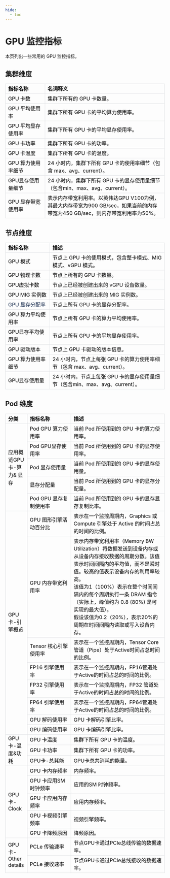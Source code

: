 ```yaml
---
hide:
  - toc
---
```


# GPU 监控指标

本页列出一些常用的 GPU 监控指标。

## 集群维度

<style><!--br {mso-data-placement:same-cell;}--> td {white-space:nowrap;border:1px solid #dee0e3;font-size:10pt;font-style:normal;font-weight:normal;vertical-align:middle;word-break:normal;word-wrap:normal;}</style><byte-sheet-html-origin data-id="1716286507962" data-version="4" data-is-embed="false" data-grid-line-hidden="false" data-importrangerawdata-spreadsource="https://r3ulfs1e4j.feishu.cn/sheets/YQonsgl1ehZDpEt4gxecLxrEnZc" data-importrangerawdata-range="'Sheet1'!A1:B9"><table style="border-collapse: collapse;"><colgroup><col width="149"><col width="469"></colgroup><tbody><tr height="31"><td style="color:rgb(0, 0, 0);font-size:12pt;font-weight:bold;text-align:left;word-wrap:break-word;word-break:break-word;white-space:pre-wrap;">指标名称</td><td style="color:rgb(0, 0, 0);font-size:12pt;font-weight:bold;text-align:left;word-wrap:break-word;word-break:break-word;white-space:pre-wrap;">名词释义</td></tr><tr height="31"><td style="color:rgb(0, 0, 0);font-size:12pt;word-wrap:break-word;word-break:break-word;white-space:pre-wrap;">GPU 卡数</td><td style="color:rgb(0, 0, 0);font-size:12pt;word-wrap:break-word;word-break:break-word;white-space:pre-wrap;">集群下所有的 GPU 卡数量。</td></tr><tr height="31"><td style="color:rgb(0, 0, 0);font-size:12pt;word-wrap:break-word;word-break:break-word;white-space:pre-wrap;">GPU 平均使用率</td><td style="color:rgb(0, 0, 0);font-size:12pt;word-wrap:break-word;word-break:break-word;white-space:pre-wrap;">集群下所有 GPU 卡的平均算力使用率。</td></tr><tr height="53"><td style="color:rgb(0, 0, 0);font-size:12pt;word-wrap:break-word;word-break:break-word;white-space:pre-wrap;">GPU 平均显存使用率</td><td style="color:rgb(0, 0, 0);font-size:12pt;word-wrap:break-word;word-break:break-word;white-space:pre-wrap;">集群下所有 GPU 卡的平均显存使用率。</td></tr><tr height="31"><td style="color:rgb(0, 0, 0);font-size:12pt;word-wrap:break-word;word-break:break-word;white-space:pre-wrap;">GPU 卡功率</td><td style="color:rgb(0, 0, 0);font-size:12pt;word-wrap:break-word;word-break:break-word;white-space:pre-wrap;">集群下所有 GPU 卡的功率。</td></tr><tr height="31"><td style="color:rgb(0, 0, 0);font-size:12pt;word-wrap:break-word;word-break:break-word;white-space:pre-wrap;">GPU 卡温度</td><td style="color:rgb(0, 0, 0);font-size:12pt;word-wrap:break-word;word-break:break-word;white-space:pre-wrap;">集群下所有 GPU 卡的温度。</td></tr><tr height="53"><td style="color:rgb(0, 0, 0);font-size:12pt;word-wrap:break-word;word-break:break-word;white-space:pre-wrap;">GPU 算力使用率细节</td><td style="color:rgb(0, 0, 0);font-size:12pt;word-wrap:break-word;word-break:break-word;white-space:pre-wrap;">24 小时内，集群下所有 GPU 卡的使用率细节（包含 max、avg、current）。</td></tr><tr height="53"><td style="color:rgb(0, 0, 0);font-size:12pt;word-wrap:break-word;word-break:break-word;white-space:pre-wrap;">GPU显存使用量细节</td><td style="color:rgb(0, 0, 0);font-size:12pt;word-wrap:break-word;word-break:break-word;white-space:pre-wrap;">24 小时内，集群下所有 GPU 卡的显存使用量细节（包含min、max、avg、current）。</td></tr><tr height="76"><td data-sheet-value="[{&quot;type&quot;:&quot;text&quot;,&quot;text&quot;:&quot;GPU 显存&quot;,&quot;style&quot;:{&quot;font&quot;:&quot;12pt/1.5 LarkHackSafariFont, LarkEmojiFont, LarkChineseQuote, -apple-system, BlinkMacSystemFont, \&quot;Helvetica Neue\&quot;, Tahoma, \&quot;PingFang SC\&quot;, \&quot;Microsoft Yahei\&quot;, Arial, \&quot;Hiragino Sans GB\&quot;, sans-serif, \&quot;Apple Color Emoji\&quot;, \&quot;Segoe UI Emoji\&quot;, \&quot;Segoe UI Symbol\&quot;, \&quot;Noto Color Emoji\&quot;&quot;,&quot;vAlign&quot;:1,&quot;hAlign&quot;:3,&quot;textDecoration&quot;:0,&quot;foreColor&quot;:&quot;rgb(0, 0, 0)&quot;,&quot;wordWrap&quot;:0}},{&quot;type&quot;:&quot;text&quot;,&quot;text&quot;:&quot;带宽&quot;,&quot;style&quot;:{&quot;font&quot;:&quot;12pt/1.5 LarkHackSafariFont, LarkEmojiFont, LarkChineseQuote, -apple-system, BlinkMacSystemFont, \&quot;Helvetica Neue\&quot;, Tahoma, \&quot;PingFang SC\&quot;, \&quot;Microsoft Yahei\&quot;, Arial, \&quot;Hiragino Sans GB\&quot;, sans-serif, \&quot;Apple Color Emoji\&quot;, \&quot;Segoe UI Emoji\&quot;, \&quot;Segoe UI Symbol\&quot;, \&quot;Noto Color Emoji\&quot;&quot;,&quot;vAlign&quot;:1,&quot;hAlign&quot;:3,&quot;textDecoration&quot;:0,&quot;foreColor&quot;:&quot;#373c43&quot;,&quot;wordWrap&quot;:0}},{&quot;type&quot;:&quot;text&quot;,&quot;text&quot;:&quot;使用率&quot;,&quot;style&quot;:{&quot;font&quot;:&quot;12pt/1.5 LarkHackSafariFont, LarkEmojiFont, LarkChineseQuote, -apple-system, BlinkMacSystemFont, \&quot;Helvetica Neue\&quot;, Tahoma, \&quot;PingFang SC\&quot;, \&quot;Microsoft Yahei\&quot;, Arial, \&quot;Hiragino Sans GB\&quot;, sans-serif, \&quot;Apple Color Emoji\&quot;, \&quot;Segoe UI Emoji\&quot;, \&quot;Segoe UI Symbol\&quot;, \&quot;Noto Color Emoji\&quot;&quot;,&quot;vAlign&quot;:1,&quot;hAlign&quot;:3,&quot;textDecoration&quot;:0,&quot;foreColor&quot;:&quot;rgb(0, 0, 0)&quot;,&quot;wordWrap&quot;:0}}]" style="color:rgb(0, 0, 0);font-size:12pt;word-wrap:break-word;word-break:break-word;white-space:pre-wrap;">GPU 显存带宽使用率</td><td data-sheet-value="[{&quot;type&quot;:&quot;text&quot;,&quot;text&quot;:&quot;表示内存带宽利用率。&quot;,&quot;style&quot;:{&quot;font&quot;:&quot;12pt/1.5 LarkHackSafariFont, LarkEmojiFont, LarkChineseQuote, -apple-system, BlinkMacSystemFont, \&quot;Helvetica Neue\&quot;, Tahoma, \&quot;PingFang SC\&quot;, \&quot;Microsoft Yahei\&quot;, Arial, \&quot;Hiragino Sans GB\&quot;, sans-serif, \&quot;Apple Color Emoji\&quot;, \&quot;Segoe UI Emoji\&quot;, \&quot;Segoe UI Symbol\&quot;, \&quot;Noto Color Emoji\&quot;&quot;,&quot;foreColor&quot;:&quot;rgb(24, 24, 24)&quot;}},{&quot;type&quot;:&quot;text&quot;,&quot;text&quot;:&quot;以英伟达GPU V100为例，其最大内存带宽为900 GB/sec，如果当前的内存带宽为450 GB/sec，则内存带宽利用率为50%。&quot;}]" style="color:rgb(0, 0, 0);font-size:12pt;word-wrap:break-word;word-break:break-word;white-space:pre-wrap;">表示内存带宽利用率。以英伟达GPU V100为例，其最大内存带宽为900 GB/sec，如果当前的内存带宽为450 GB/sec，则内存带宽利用率为50%。</td></tr></tbody></table></byte-sheet-html-origin>

## 节点维度

<style><!--br {mso-data-placement:same-cell;}--> td {white-space:nowrap;border:1px solid #dee0e3;font-size:10pt;font-style:normal;font-weight:normal;vertical-align:middle;word-break:normal;word-wrap:normal;}</style><byte-sheet-html-origin data-id="1716287079100" data-version="4" data-is-embed="false" data-grid-line-hidden="false" data-importrangerawdata-spreadsource="https://r3ulfs1e4j.feishu.cn/sheets/YQonsgl1ehZDpEt4gxecLxrEnZc" data-importrangerawdata-range="'Sheet2'!A1:B11"><table style="border-collapse: collapse;"><colgroup><col width="212"><col width="584"></colgroup><tbody><tr height="31"><td style="color:rgb(0, 0, 0);font-size:12pt;font-weight:bold;text-align:left;word-wrap:break-word;word-break:break-word;white-space:pre-wrap;">指标名称</td><td style="color:rgb(0, 0, 0);font-size:12pt;font-weight:bold;text-align:left;word-wrap:break-word;word-break:break-word;white-space:pre-wrap;">描述</td></tr><tr height="31"><td style="color:rgb(0, 0, 0);font-size:12pt;word-wrap:break-word;word-break:break-word;white-space:pre-wrap;">GPU 模式</td><td style="color:rgb(0, 0, 0);font-size:12pt;word-wrap:break-word;word-break:break-word;white-space:pre-wrap;">节点上 GPU 卡的使用模式，包含整卡模式、MIG 模式、vGPU 模式。</td></tr><tr height="31"><td style="color:rgb(0, 0, 0);font-size:12pt;word-wrap:break-word;word-break:break-word;white-space:pre-wrap;">GPU 物理卡数</td><td style="color:rgb(0, 0, 0);font-size:12pt;word-wrap:break-word;word-break:break-word;white-space:pre-wrap;">节点上所有的 GPU 卡数量。</td></tr><tr height="31"><td style="color:rgb(0, 0, 0);font-size:12pt;word-wrap:break-word;word-break:break-word;white-space:pre-wrap;">GPU虚拟卡数</td><td style="color:rgb(25, 25, 25);font-size:12pt;word-wrap:break-word;word-break:break-word;white-space:pre-wrap;">节点上已经被创建出来的 vGPU 设备数量。</td></tr><tr height="31"><td style="color:rgb(0, 0, 0);font-size:12pt;word-wrap:break-word;word-break:break-word;white-space:pre-wrap;">GPU MIG 实例数</td><td style="color:rgb(25, 25, 25);font-size:12pt;word-wrap:break-word;word-break:break-word;white-space:pre-wrap;">节点上已经被创建出来的 MIG 实例数。</td></tr><tr height="31"><td style="color:rgb(23, 43, 77);font-size:12pt;word-wrap:break-word;word-break:break-word;white-space:pre-wrap;">GPU 显存分配率</td><td style="color:rgb(25, 25, 25);font-size:12pt;word-wrap:break-word;word-break:break-word;white-space:pre-wrap;">节点上所有 GPU 卡的显存分配率。</td></tr><tr height="31"><td style="color:rgb(0, 0, 0);font-size:12pt;word-wrap:break-word;word-break:break-word;white-space:pre-wrap;">GPU 算力平均使用率</td><td style="color:rgb(0, 0, 0);font-size:12pt;word-wrap:break-word;word-break:break-word;white-space:pre-wrap;">节点上所有 GPU 卡的算力平均使用率。</td></tr><tr height="31"><td style="color:rgb(0, 0, 0);font-size:12pt;word-wrap:break-word;word-break:break-word;white-space:pre-wrap;">GPU显存平均使用率</td><td style="color:rgb(0, 0, 0);font-size:12pt;word-wrap:break-word;word-break:break-word;white-space:pre-wrap;">节点上所有 GPU 卡的平均显存使用率。</td></tr><tr height="31"><td style="color:rgb(0, 0, 0);font-size:12pt;word-wrap:break-word;word-break:break-word;white-space:pre-wrap;">GPU 驱动版本</td><td style="color:rgb(0, 0, 0);font-size:12pt;word-wrap:break-word;word-break:break-word;white-space:pre-wrap;">节点上 GPU 卡驱动的版本信息。</td></tr><tr height="31"><td style="color:rgb(0, 0, 0);font-size:12pt;word-wrap:break-word;word-break:break-word;white-space:pre-wrap;">GPU 算力使用率细节</td><td style="color:rgb(0, 0, 0);font-size:12pt;word-wrap:break-word;word-break:break-word;white-space:pre-wrap;">24 小时内，节点上每张 GPU 卡的算力使用率细节（包含 max、avg、current）。</td></tr><tr height="53"><td style="color:rgb(0, 0, 0);font-size:12pt;word-wrap:break-word;word-break:break-word;white-space:pre-wrap;">GPU显存使用量</td><td style="color:rgb(0, 0, 0);font-size:12pt;word-wrap:break-word;word-break:break-word;white-space:pre-wrap;">24 小时内，节点上每张 GPU 卡的显存使用量细节（包含min、max、avg、current）。</td></tr></tbody></table></byte-sheet-html-origin>

## Pod 维度

<style><!--br {mso-data-placement:same-cell;}--> td {white-space:nowrap;border:1px solid #dee0e3;font-size:10pt;font-style:normal;font-weight:normal;vertical-align:middle;word-break:normal;word-wrap:normal;}</style><byte-sheet-html-origin data-id="1716288795239" data-version="4" data-is-embed="false" data-grid-line-hidden="false" data-importrangerawdata-spreadsource="https://r3ulfs1e4j.feishu.cn/sheets/YQonsgl1ehZDpEt4gxecLxrEnZc" data-importrangerawdata-range="'Sheet3'!A1:C24"><table style="border-collapse: collapse;"><colgroup><col width="105"><col width="247"><col width="565"></colgroup><tbody><tr height="31"><td style="color:rgb(0, 0, 0);font-size:12pt;font-weight:bold;text-align:left;word-wrap:break-word;word-break:break-word;white-space:pre-wrap;">分类</td><td style="color:rgb(0, 0, 0);font-size:12pt;font-weight:bold;text-align:left;word-wrap:break-word;word-break:break-word;white-space:pre-wrap;">指标名称</td><td style="color:rgb(0, 0, 0);font-size:12pt;font-weight:bold;text-align:left;word-wrap:break-word;word-break:break-word;white-space:pre-wrap;">描述</td></tr><tr height="31"><td rowspan="5" style="color:rgb(0, 0, 0);font-size:12pt;word-wrap:break-word;word-break:break-word;white-space:pre-wrap;">应用概览GPU 卡-算力&amp; 显存</td><td style="color:rgb(0, 0, 0);font-size:12pt;word-wrap:break-word;word-break:break-word;white-space:pre-wrap;">Pod GPU 算力使用率</td><td style="color:rgb(0, 0, 0);font-size:12pt;word-wrap:break-word;word-break:break-word;white-space:pre-wrap;">当前 Pod 所使用到的 GPU 卡的算力使用率。</td></tr><tr height="31"><td style="color:rgb(0, 0, 0);font-size:12pt;word-wrap:break-word;word-break:break-word;white-space:pre-wrap;">Pod GPU显存使用率</td><td style="color:rgb(0, 0, 0);font-size:12pt;word-wrap:break-word;word-break:break-word;white-space:pre-wrap;">当前 Pod 所使用到的 GPU 卡的显存使用率。</td></tr><tr height="31"><td style="color:rgb(0, 0, 0);font-size:12pt;word-wrap:break-word;word-break:break-word;white-space:pre-wrap;">Pod 显存使用量</td><td style="color:rgb(0, 0, 0);font-size:12pt;word-wrap:break-word;word-break:break-word;white-space:pre-wrap;">当前 Pod 所使用到的 GPU 卡的显存使用量。</td></tr><tr height="31"><td style="color:rgb(0, 0, 0);font-size:12pt;word-wrap:break-word;word-break:break-word;white-space:pre-wrap;">显存分配量</td><td style="color:rgb(0, 0, 0);font-size:12pt;word-wrap:break-word;word-break:break-word;white-space:pre-wrap;">当前 Pod 所使用到的 GPU 卡的显存分配量。</td></tr><tr height="31"><td style="color:rgb(0, 0, 0);font-size:12pt;word-wrap:break-word;word-break:break-word;white-space:pre-wrap;">Pod GPU 显存复制使用率</td><td style="color:rgb(0, 0, 0);font-size:12pt;word-wrap:break-word;word-break:break-word;white-space:pre-wrap;">当前 Pod 所使用到的 GPU 卡的显存显存复制比率。</td></tr><tr height="53"><td rowspan="8" style="color:rgb(0, 0, 0);font-size:12pt;text-align:left;word-wrap:break-word;word-break:break-word;white-space:pre-wrap;">GPU 卡-引擎概览</td><td style="color:rgb(0, 0, 0);font-size:12pt;text-align:left;word-wrap:break-word;word-break:break-word;white-space:pre-wrap;">GPU 图形引擎活动百分比</td><td style="color:rgb(0, 0, 0);font-size:12pt;text-align:left;word-wrap:break-word;word-break:break-word;white-space:pre-wrap;">表示在一个监控周期内，Graphics 或 Compute 引擎处于 Active 的时间占总的时间的比例。</td></tr><tr height="143"><td style="color:rgb(0, 0, 0);font-size:12pt;text-align:left;word-wrap:break-word;word-break:break-word;white-space:pre-wrap;">GPU 内存带宽利用率</td><td style="color:rgb(0, 0, 0);font-size:12pt;text-align:left;word-wrap:break-word;word-break:break-word;white-space:pre-wrap;">表示内存带宽利用率（Memory BW Utilization）将数据发送到设备内存或从设备内存接收数据的周期分数。该值表示时间间隔内的平均值，而不是瞬时值。较高的值表示设备内存的利用率较高。<br>该值为1（100%）表示在整个时间间隔内的每个周期执行一条 DRAM 指令（实际上，峰值约为 0.8 (80%) 是可实现的最大值）。<br>假设该值为0.2（20%），表示20%的周期在时间间隔内读取或写入设备内存。</td></tr><tr height="53"><td style="color:rgb(0, 0, 0);font-size:12pt;text-align:left;word-wrap:break-word;word-break:break-word;white-space:pre-wrap;">Tensor 核心引擎使用率</td><td style="color:rgb(0, 0, 0);font-size:12pt;text-align:left;word-wrap:break-word;word-break:break-word;white-space:pre-wrap;">表示在一个监控周期内，Tensor Core管道（Pipe）处于Active时间占总时间的比例。</td></tr><tr height="31"><td style="color:rgb(0, 0, 0);font-size:12pt;text-align:left;word-wrap:break-word;word-break:break-word;white-space:pre-wrap;">FP16 引擎使用率</td><td style="color:rgb(0, 0, 0);font-size:12pt;text-align:left;word-wrap:break-word;word-break:break-word;white-space:pre-wrap;">表示在一个监控周期内，FP16管道处于Active的时间占总的时间的比例。</td></tr><tr height="31"><td style="color:rgb(0, 0, 0);font-size:12pt;text-align:left;word-wrap:break-word;word-break:break-word;white-space:pre-wrap;">FP32 引擎使用率</td><td style="color:rgb(0, 0, 0);font-size:12pt;text-align:left;word-wrap:break-word;word-break:break-word;white-space:pre-wrap;">表示在一个监控周期内，FP32 管道处于Active的时间占总的时间的比例。</td></tr><tr height="31"><td style="color:rgb(0, 0, 0);font-size:12pt;text-align:left;word-wrap:break-word;word-break:break-word;white-space:pre-wrap;">FP64 引擎使用率</td><td style="color:rgb(0, 0, 0);font-size:12pt;text-align:left;word-wrap:break-word;word-break:break-word;white-space:pre-wrap;">表示在一个监控周期内，FP64管道处于Active的时间占总的时间的比例。</td></tr><tr height="31"><td style="color:rgb(0, 0, 0);font-size:12pt;text-align:left;word-wrap:break-word;word-break:break-word;white-space:pre-wrap;">GPU 解码使用率</td><td style="color:rgb(0, 0, 0);font-size:12pt;text-align:left;word-wrap:break-word;word-break:break-word;white-space:pre-wrap;">GPU 卡解码引擎比率。</td></tr><tr height="31"><td style="color:rgb(0, 0, 0);font-size:12pt;word-wrap:break-word;word-break:break-word;white-space:pre-wrap;">GPU 编码使用率</td><td style="color:rgb(0, 0, 0);font-size:12pt;text-align:left;word-wrap:break-word;word-break:break-word;white-space:pre-wrap;">GPU 卡编码引擎比率。</td></tr><tr height="31"><td rowspan="3" style="color:rgb(0, 0, 0);font-size:12pt;text-align:left;word-wrap:break-word;word-break:break-word;white-space:pre-wrap;">GPU 卡-温度&amp;功耗</td><td style="color:rgb(0, 0, 0);font-size:12pt;word-wrap:break-word;word-break:break-word;white-space:pre-wrap;">GPU 卡温度</td><td style="color:rgb(0, 0, 0);font-size:12pt;word-wrap:break-word;word-break:break-word;white-space:pre-wrap;">集群下所有 GPU 卡的温度。</td></tr><tr height="31"><td style="color:rgb(0, 0, 0);font-size:12pt;word-wrap:break-word;word-break:break-word;white-space:pre-wrap;">GPU 卡功率</td><td style="color:rgb(0, 0, 0);font-size:12pt;word-wrap:break-word;word-break:break-word;white-space:pre-wrap;">集群下所有 GPU 卡的功率。</td></tr><tr height="31"><td style="color:rgb(0, 0, 0);font-size:12pt;text-align:left;word-wrap:break-word;word-break:break-word;white-space:pre-wrap;">GPU卡-总耗能</td><td style="color:rgb(0, 0, 0);font-size:12pt;text-align:left;word-wrap:break-word;word-break:break-word;white-space:pre-wrap;">GPU卡总共消耗的能量。</td></tr><tr height="31"><td rowspan="5" style="color:rgb(0, 0, 0);font-size:12pt;text-align:left;word-wrap:break-word;word-break:break-word;white-space:pre-wrap;">GPU 卡-Clock</td><td style="color:rgb(0, 0, 0);font-size:12pt;text-align:left;word-wrap:break-word;word-break:break-word;white-space:pre-wrap;">GPU 卡内存频率</td><td style="color:rgb(0, 0, 0);font-size:12pt;text-align:left;word-wrap:break-word;word-break:break-word;white-space:pre-wrap;">内存频率。</td></tr><tr height="31"><td style="color:rgb(0, 0, 0);font-size:12pt;word-wrap:break-word;word-break:break-word;white-space:pre-wrap;">GPU 卡应用SM 时钟频率</td><td style="color:rgb(0, 0, 0);font-size:12pt;text-align:left;word-wrap:break-word;word-break:break-word;white-space:pre-wrap;">应用的SM 时钟频率。</td></tr><tr height="31"><td style="color:rgb(0, 0, 0);font-size:12pt;word-wrap:break-word;word-break:break-word;white-space:pre-wrap;">GPU 卡应用内存频率</td><td style="color:rgb(0, 0, 0);font-size:12pt;word-wrap:break-word;word-break:break-word;white-space:pre-wrap;">应用内存频率。</td></tr><tr height="31"><td style="color:rgb(0, 0, 0);font-size:12pt;word-wrap:break-word;word-break:break-word;white-space:pre-wrap;">GPU 卡视频引擎频率</td><td style="color:rgb(0, 0, 0);font-size:12pt;text-align:left;word-wrap:break-word;word-break:break-word;white-space:pre-wrap;">视频引擎频率。</td></tr><tr height="31"><td style="color:rgb(0, 0, 0);font-size:12pt;word-wrap:break-word;word-break:break-word;white-space:pre-wrap;">GPU 卡降频原因</td><td style="color:rgb(0, 0, 0);font-size:12pt;text-align:left;word-wrap:break-word;word-break:break-word;white-space:pre-wrap;">降频原因。</td></tr><tr height="31"><td rowspan="2" style="color:rgb(0, 0, 0);font-size:12pt;word-wrap:break-word;word-break:break-word;white-space:pre-wrap;">GPU 卡-Other details</td><td style="color:rgb(0, 0, 0);font-size:12pt;word-wrap:break-word;word-break:break-word;white-space:pre-wrap;">PCLe 传输速率</td><td style="color:rgb(0, 0, 0);font-size:12pt;text-align:left;word-wrap:break-word;word-break:break-word;white-space:pre-wrap;">节点GPU卡通过PCIe总线传输的数据速率。</td></tr><tr height="31"><td style="color:rgb(0, 0, 0);font-size:12pt;word-wrap:break-word;word-break:break-word;white-space:pre-wrap;">PCLe 接收速率</td><td style="color:rgb(0, 0, 0);font-size:12pt;text-align:left;word-wrap:break-word;word-break:break-word;white-space:pre-wrap;">节点GPU卡通过PCIe总线接收的数据速率。</td></tr></tbody></table></byte-sheet-html-origin>